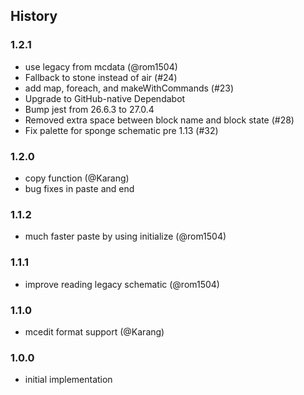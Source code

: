 ## History

### 1.2.1
* use legacy from mcdata (@rom1504)
* Fallback to stone instead of air (#24)
* add map, foreach, and makeWithCommands (#23)
* Upgrade to GitHub-native Dependabot
* Bump jest from 26.6.3 to 27.0.4
* Removed extra space between block name and block state (#28)
* Fix palette for sponge schematic pre 1.13 (#32) 

### 1.2.0

* copy function (@Karang)
* bug fixes in paste and end

### 1.1.2

* much faster paste by using initialize (@rom1504)

### 1.1.1

* improve reading legacy schematic (@rom1504)

### 1.1.0

* mcedit format support (@Karang)

### 1.0.0

* initial implementation

